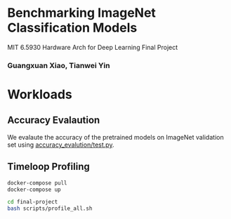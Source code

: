 # Benchmarking ImageNet Classification Models 

MIT 6.5930 Hardware Arch for Deep Learning Final Project
### Guangxuan Xiao, Tianwei Yin

# Workloads 

## Accuracy Evalaution

We evalaute the accuracy of the pretrained models on ImageNet validation set using [accuracy_evalution/test.py](accuracy_evalution/test.py).

## Timeloop Profiling

```bash
docker-compose pull
docker-compose up

cd final-project
bash scripts/profile_all.sh
```

